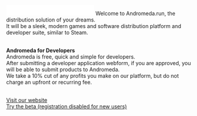 <img src="/logo.svg" height="28">
Welcome to Andromeda.run, the distribution solution of your dreams.  
<br>It will be a sleek, modern games and software distribution platform and developer suite, similar to Steam.  

<br><strong>Andromeda for Developers</strong>  
Andromeda is free, quick and simple for developers.  
After submitting a developer application webform, if you are approved, you will be able to submit products to Andromeda.  
We take a 10% cut of any profits you make on our platform, but do not charge an upfront or recurring fee.  

<br><a href="https://andromeda.run">Visit our website</a>
<br><a href="https://store.andromeda.run">Try the beta (registration disabled for new users)</a>
